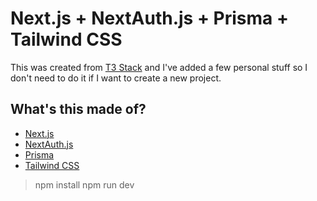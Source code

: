 # Next.js + NextAuth.js + Prisma + Tailwind CSS

This was created from [T3 Stack](https://create.t3.gg/) and I've added a few personal stuff so I don't need to do it if I want to create a new project.

## What's this made of?
- [Next.js](https://nextjs.org)
- [NextAuth.js](https://next-auth.js.org)
- [Prisma](https://prisma.io)
- [Tailwind CSS](https://tailwindcss.com)

> npm install
> npm run dev
